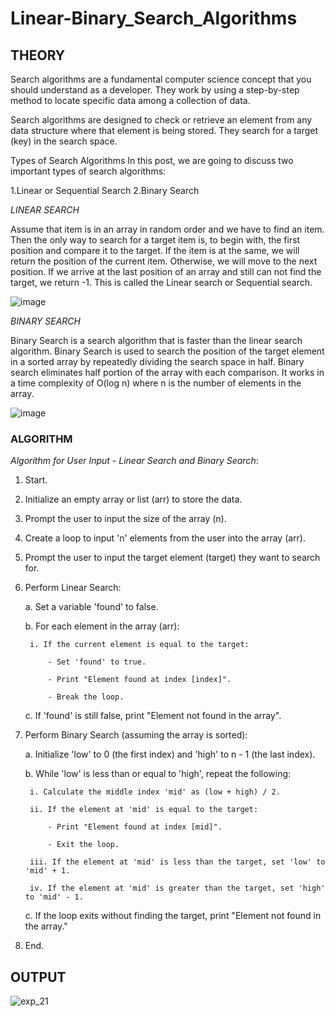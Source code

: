 # Linear-Binary_Search_Algorithms

## **THEORY**

Search algorithms are a fundamental computer science concept that you should understand as a developer. They work by using a step-by-step method to locate specific data among a collection of data.

Search algorithms are designed to check or retrieve an element from any data structure where that element is being stored. They search for a target (key) in the search space.

Types of Search Algorithms
In this post, we are going to discuss two important types of search algorithms:

1.Linear or Sequential Search
2.Binary Search

*LINEAR SEARCH*

Assume that item is in an array in random order and we have to find an item. Then the only way to search for a target item is, to begin with, the first position and compare it to the target. If the item is at the same, we will return the position of the current item. Otherwise, we will move to the next position. If we arrive at the last position of an array and still can not find the target, we return -1. This is called the Linear search or Sequential search.

![image](https://github.com/Purvansha022609/Searching-Algorithms/assets/139473344/cd79403f-590c-41f6-81c1-eb4149ffcf76)

*BINARY SEARCH*

Binary Search is a search algorithm that is faster than the linear search algorithm. Binary Search is used to search the position of the target element in a sorted array by repeatedly dividing the search space in half. Binary search eliminates half portion of the array with each comparison. It works in a time complexity of O(log n) where n is the number of elements in the array.

![image](https://github.com/Purvansha022609/Searching-Algorithms/assets/139473344/f3fb6d46-68ff-45c7-9bda-7e2b979b9ed6)

### **ALGORITHM**

*Algorithm for User Input - Linear Search and Binary Search*:

1. Start.

2. Initialize an empty array or list (arr) to store the data.

3. Prompt the user to input the size of the array (n).

4. Create a loop to input 'n' elements from the user into the array (arr).

5. Prompt the user to input the target element (target) they want to search for.

6. Perform Linear Search:
   
    a. Set a variable 'found' to false.
   
    b. For each element in the array (arr):
   
        i. If the current element is equal to the target:
   
            - Set 'found' to true.
   
            - Print "Element found at index [index]".
   
            - Break the loop.
   
    c. If 'found' is still false, print "Element not found in the array".

7. Perform Binary Search (assuming the array is sorted):

    a. Initialize 'low' to 0 (the first index) and 'high' to n - 1 (the last index).
   
    b. While 'low' is less than or equal to 'high', repeat the following:
   
        i. Calculate the middle index 'mid' as (low + high) / 2.
   
        ii. If the element at 'mid' is equal to the target:
   
            - Print "Element found at index [mid]".
   
            - Exit the loop.
   
        iii. If the element at 'mid' is less than the target, set 'low' to 'mid' + 1.
   
        iv. If the element at 'mid' is greater than the target, set 'high' to 'mid' - 1.
   
    c. If the loop exits without finding the target, print "Element not found in the array."

8. End.

## **OUTPUT**

![exp_21](https://github.com/Purvansha022609/Searching-Algorithms/assets/139473344/243b17e8-d836-4b82-a730-eca4e3691939)
